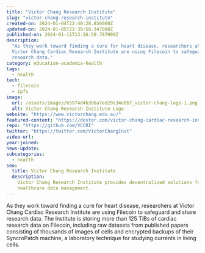 ```yaml
---
title: "Victor Chang Research Institute"
slug: "victor-chang-research-institute"
created-on: 2024-01-04T22:40:28.856000Z
updated-on: 2024-01-05T21:39:58.347000Z
published-on: 2024-01-11T13:26:59.787000Z
description:
  "As they work toward finding a cure for heart disease, researchers at
  Victor Chang Cardiac Research Institute are using Filecoin to safeguard and share
  research data."
category: education-academia-health
tags:
  - health
tech:
  - filecoin
  - ipfs
image:
  url: /assets/images/65974d4b3b6a7ed29e34e0b7_victor-chang-logo-1.png
  alt: Victor Chang Research Institute Logo
website: "https://www.victorchang.edu.au/"
featured-content: "https://destor.com/victor-chang-cardiac-research-institute-case-study"
repo: "https://github.com/VCCRI"
twitter: "https://twitter.com/VictorChangInst"
video-url:
year-joined:
news-update:
subcategories:
  - health
seo:
  title: Victor Chang Research Institute
  description:
    Victor Chang Research Institute provides decentralized solutions for
    healthcare data management.
---
```


As they work toward finding a cure for heart disease, researchers at Victor Chang Cardiac Research Institute are using Filecoin to safeguard and share research data. The Institute is storing more than 125 TiBs of cardiac research data on Filecoin, including raw datasets from published papers consisting of thousands of images of cells and encrypted backups of their SyncroPatch machine, a laboratory technique for studying currents in living cells.
